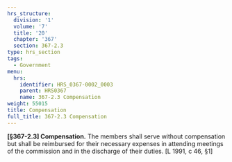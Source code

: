 ```yaml
---
hrs_structure:
  division: '1'
  volume: '7'
  title: '20'
  chapter: '367'
  section: 367-2.3
type: hrs_section
tags:
  - Government
menu:
  hrs:
    identifier: HRS_0367-0002_0003
    parent: HRS0367
    name: 367-2.3 Compensation
weight: 55015
title: Compensation
full_title: 367-2.3 Compensation
---
```

**[§367-2.3] Compensation.** The members shall serve without compensation but shall be reimbursed for their necessary expenses in attending meetings of the commission and in the discharge of their duties. [L 1991, c 46, §1]